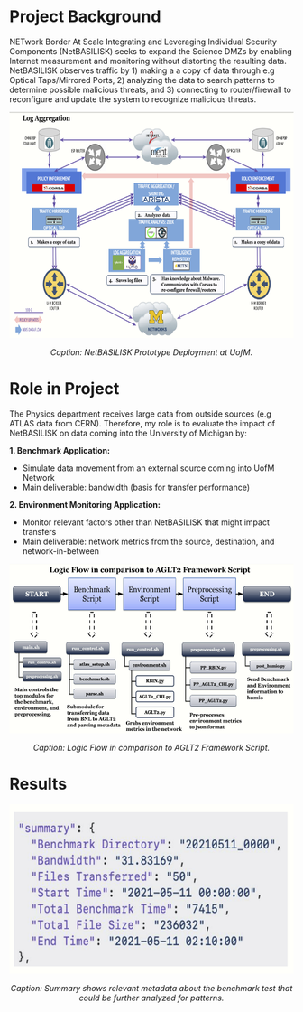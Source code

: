 # Project Background 
NETwork Border At Scale Integrating and Leveraging Individual Security Components (NetBASILISK) seeks to expand the Science DMZs by enabling Internet measurement and monitoring without distorting the resulting data. NetBASILISK observes traffic by 1) making a  a copy of data through e.g Optical Taps/Mirrored Ports, 2) analyzing the data to search patterns to determine possible malicious threats, and 3) connecting to router/firewall to reconfigure and update the system to recognize malicious threats. 

<div align="center">
  <img src="NetBASILISK_prototype.png" alt="NetBASILISK Setup" width="600" height="400">
  <p><em>Caption: NetBASILISK Prototype Deployment at UofM.</em></p>
</div>

# Role in Project
The Physics department receives large data from outside sources (e.g ATLAS data from CERN). Therefore, my role is to evaluate the impact of NetBASILISK on data coming into the University of Michigan by:

**1. Benchmark Application:**
- Simulate data movement from an external source coming into UofM Network
- Main deliverable: bandwidth (basis for transfer performance)

**2. Environment Monitoring Application:**
- Monitor relevant factors other than NetBASILISK that might impact transfers
- Main deliverable: network metrics from the source, destination, and network-in-between 

<div align="center">
  <img src="AGLT2_Framework.png" alt=" AGLT2 Framework" width="600" height="300">
  <p><em>Caption: Logic Flow in comparison to AGLT2 Framework Script.</em></p>
</div>

# Results

<div align="center">
  <img src="benchmark_result.png" alt=" Benchmark Result" width="600" height="300">
  <p><em>Caption: Summary shows relevant metadata about the benchmark test that could be further analyzed for patterns.</em></p>
</div>
